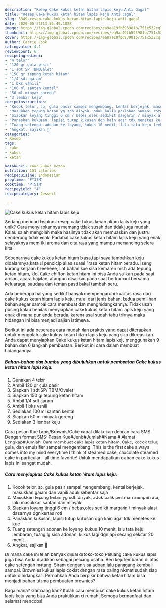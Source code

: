 ```yaml
---
description: "Resep Cake kukus ketan hitam lapis keju Anti Gagal"
title: "Resep Cake kukus ketan hitam lapis keju Anti Gagal"
slug: 3349-resep-cake-kukus-ketan-hitam-lapis-keju-anti-gagal
date: 2020-05-21T13:56:49.108Z
image: https://img-global.cpcdn.com/recipes/ea9aa19fb593981b/751x532cq70/cake-kukus-ketan-hitam-lapis-keju-foto-resep-utama.jpg
thumbnail: https://img-global.cpcdn.com/recipes/ea9aa19fb593981b/751x532cq70/cake-kukus-ketan-hitam-lapis-keju-foto-resep-utama.jpg
cover: https://img-global.cpcdn.com/recipes/ea9aa19fb593981b/751x532cq70/cake-kukus-ketan-hitam-lapis-keju-foto-resep-utama.jpg
author: Carrie Cook
ratingvalue: 4.1
reviewcount: 6
recipeingredient:
- "4 telor"
- "120 gr gula pasir"
- "1 sdt SP TBMOvalet"
- "150 gr tepung ketan hitam"
- "1/4 sdt garam"
- "1 bks vanili"
- "100 ml santan kental"
- "50 ml minyak goreng"
- "3 lembar keju"
recipeinstructions:
- "Kocok telor, sp, gula pasir sampai mengembang, kental berjejak, masukkan garam dan vanili aduk sebentar saja"
- "Masukkan tepung ketan yg sdh diayak, aduk balik perlahan sampai rata, lalu masukkan santan dan minyak"
- "Siapkan loyang tinggi 6 cm / bebas,oles sedikit margarin / minyak alasi dasarnya dgn kertas roti"
- "Panaskan kukusan, lapisi tutup kukusan dgn kain agar tdk menetes ke kue"
- "Tuang setengah adonan ke loyang, kukus 10 menit, lalu tata keju lembaran, tuang lg sisa adonan, kukus lagi dgn api sedang sekitar 20 menit."
- "Angkat, sajikan 🥰"
categories:
- Resep
tags:
- cake
- kukus
- ketan

katakunci: cake kukus ketan 
nutrition: 151 calories
recipecuisine: Indonesian
preptime: "PT37M"
cooktime: "PT51M"
recipeyield: "4"
recipecategory: Dessert

---
```



![Cake kukus ketan hitam lapis keju](https://img-global.cpcdn.com/recipes/ea9aa19fb593981b/751x532cq70/cake-kukus-ketan-hitam-lapis-keju-foto-resep-utama.jpg)

Sedang mencari inspirasi resep cake kukus ketan hitam lapis keju yang unik? Cara menyiapkannya memang tidak susah dan tidak juga mudah. Kalau salah mengolah maka hasilnya tidak akan memuaskan dan justru cenderung tidak enak. Padahal cake kukus ketan hitam lapis keju yang enak selayaknya memiliki aroma dan cita rasa yang mampu memancing selera kita.

Sebenarnya cake kukus ketan hitam biasa,tapi saya tambahkan keju didalamnya,kata si pencicip alias suami &#34;rasa ketan hitam beradu. Iseng kurang kerjaan heeeheee, liat bahan kue sisa kemaren msih ada tepung ketan hitam, klo. Cake chiffon ketan hitam ini bisa Anda sajikan pada saat arisan, acara hajatan, ataupun disajikan pada saat berkumpul bersama keluaraga, saudara dan teman pasti bakal tambah seru.

Ada beberapa hal yang sedikit banyak mempengaruhi kualitas rasa dari cake kukus ketan hitam lapis keju, mulai dari jenis bahan, kedua pemilihan bahan segar sampai cara membuat dan menghidangkannya. Tidak usah pusing kalau hendak menyiapkan cake kukus ketan hitam lapis keju yang enak di mana pun anda berada, karena asal sudah tahu triknya maka hidangan ini bisa menjadi sajian istimewa.


Berikut ini ada beberapa cara mudah dan praktis yang dapat diterapkan untuk mengolah cake kukus ketan hitam lapis keju yang siap dikreasikan. Anda dapat menyiapkan Cake kukus ketan hitam lapis keju menggunakan 9 bahan dan 6 langkah pembuatan. Berikut ini cara dalam membuat hidangannya.

<!--inarticleads1-->

##### Bahan-bahan dan bumbu yang dibutuhkan untuk pembuatan Cake kukus ketan hitam lapis keju:

1. Gunakan 4 telor
1. Ambil 120 gr gula pasir
1. Siapkan 1 sdt SP/ TBM/Ovalet
1. Siapkan 150 gr tepung ketan hitam
1. Ambil 1/4 sdt garam
1. Ambil 1 bks vanili
1. Sediakan 100 ml santan kental
1. Siapkan 50 ml minyak goreng
1. Sediakan 3 lembar keju


Cara pesan Kue Lapis/Brownis/Cake dapat dilakukan dengan cara SMS: Dengan format SMS: Pesan Kue#Jenis#Jumlah#Nama # Alamat Lengkap#Jumlah. Cara membuat cake lapis ketan hitam: Cake, kocok telur, gula, dan emulsifier sampai mengembang. This is the first cake always comes into my mind everytime I think of steamed cake, chocolate steamed cake in particular - all time favorite! Untuk mendapatkan olahan cake kukus lapis ini sangat mudah. 

<!--inarticleads2-->

##### Cara menyiapkan Cake kukus ketan hitam lapis keju:

1. Kocok telor, sp, gula pasir sampai mengembang, kental berjejak, masukkan garam dan vanili aduk sebentar saja
1. Masukkan tepung ketan yg sdh diayak, aduk balik perlahan sampai rata, lalu masukkan santan dan minyak
1. Siapkan loyang tinggi 6 cm / bebas,oles sedikit margarin / minyak alasi dasarnya dgn kertas roti
1. Panaskan kukusan, lapisi tutup kukusan dgn kain agar tdk menetes ke kue
1. Tuang setengah adonan ke loyang, kukus 10 menit, lalu tata keju lembaran, tuang lg sisa adonan, kukus lagi dgn api sedang sekitar 20 menit.
1. Angkat, sajikan 🥰


Di mana cake ini telah banyak dijual di toko-toko Peluang cake kukus lapis juga bisa Anda dijadikan sebagai peluang usaha. Beri keju lembaran di atas cake setengah matang. Siram dengan sisa adoan,lalu panggang kembali sampai. Brownies kukus lapis coklat dengan rasa paling nikmat sudah siap untuk dihidangkan. Pernahkah Anda berpikir bahwa ketan hitam bisa menjadi bahan utama pembuatan brownies? 

Bagaimana? Gampang kan? Itulah cara membuat cake kukus ketan hitam lapis keju yang bisa Anda praktikkan di rumah. Semoga bermanfaat dan selamat mencoba!
